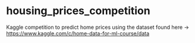 # housing_prices_competition
Kaggle competition to predict home prices using the dataset found here -> https://www.kaggle.com/c/home-data-for-ml-course/data
